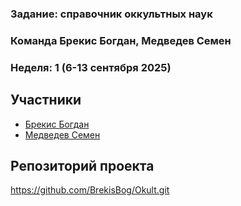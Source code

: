 ### Задание: справочник оккультных наук


### Команда Брекис Богдан, Медведев Семен
### Неделя: 1 (6-13 сентября 2025)


## Участники
- [Брекис Богдан](https://github.com/BrekisBog) 
- [Медведев Семен](https://github.com/участник2)


## Репозиторий проекта
https://github.com/BrekisBog/Okult.git
